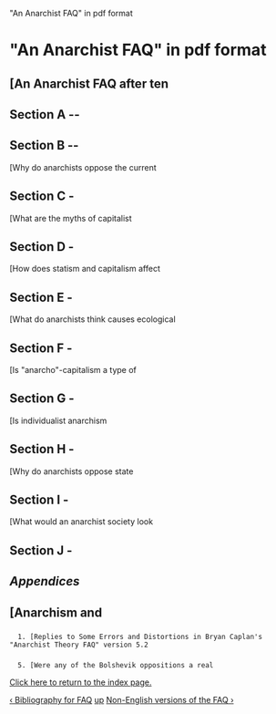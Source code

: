   

"An Anarchist FAQ" in pdf format  

# "An Anarchist FAQ" in pdf format


##  [An Anarchist FAQ after ten


## Section A --  

## Section B --  
[Why do anarchists oppose the current

## Section C -  
[What are the myths of capitalist

##  Section D -  
[How does statism and capitalism affect

##  Section E -  
[What do anarchists think causes ecological

##  Section F -  
[Is "anarcho"-capitalism a type of

##  Section G -  
[Is individualist anarchism

## Section H -  
[Why do anarchists oppose state

##  Section I -  
[What would an anarchist society look

##  Section J -  

## _Appendices_

##  [Anarchism and

###

      1. [Replies to Some Errors and Distortions in Bryan Caplan's "Anarchist Theory FAQ" version 5.2  




###



###

      5. [Were any of the Bolshevik oppositions a real  



[Click here to return to the index page.](index.md)

  

[‹ Bibliography for FAQ](biblio.md "Go to previous page" ) [up](index.md
"Go to parent page" ) [Non-English versions of the FAQ ›](translations.md
"Go to next page" )

